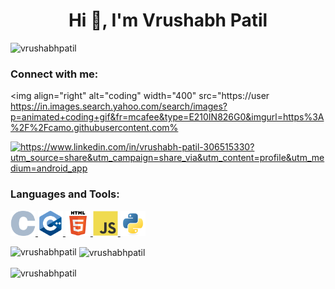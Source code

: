 <h1 align="center">Hi 👋, I'm Vrushabh Patil</h1>
<p align="left"> <img src="https://komarev.com/ghpvc/?username=vrushabhpatil&label=Profile%20views&color=0e75b6&style=flat" alt="vrushabhpatil" /> </p>

<h3 align="left">Connect with me:</h3>

<img align="right" alt="coding" width="400" src="https://user
https://in.images.search.yahoo.com/search/images?p=animated+coding+gif&fr=mcafee&type=E210IN826G0&imgurl=https%3A%2F%2Fcamo.githubusercontent.com%

<p align="left">
<a href="https://linkedin.com/in/https://www.linkedin.com/in/vrushabh-patil-306515330?utm_source=share&utm_campaign=share_via&utm_content=profile&utm_medium=android_app" target="blank"><img align="center" src="https://raw.githubusercontent.com/rahuldkjain/github-profile-readme-generator/master/src/images/icons/Social/linked-in-alt.svg" alt="https://www.linkedin.com/in/vrushabh-patil-306515330?utm_source=share&utm_campaign=share_via&utm_content=profile&utm_medium=android_app" height="30" width="40" /></a>
</p>

<h3 align="left">Languages and Tools:</h3>
<p align="left"> <a href="https://www.cprogramming.com/" target="_blank" rel="noreferrer"> <img src="https://raw.githubusercontent.com/devicons/devicon/master/icons/c/c-original.svg" alt="c" width="40" height="40"/> </a> <a href="https://www.w3schools.com/cpp/" target="_blank" rel="noreferrer"> <img src="https://raw.githubusercontent.com/devicons/devicon/master/icons/cplusplus/cplusplus-original.svg" alt="cplusplus" width="40" height="40"/> </a> <a href="https://www.w3.org/html/" target="_blank" rel="noreferrer"> <img src="https://raw.githubusercontent.com/devicons/devicon/master/icons/html5/html5-original-wordmark.svg" alt="html5" width="40" height="40"/> </a> <a href="https://developer.mozilla.org/en-US/docs/Web/JavaScript" target="_blank" rel="noreferrer"> <img src="https://raw.githubusercontent.com/devicons/devicon/master/icons/javascript/javascript-original.svg" alt="javascript" width="40" height="40"/> </a> <a href="https://www.python.org" target="_blank" rel="noreferrer"> <img src="https://raw.githubusercontent.com/devicons/devicon/master/icons/python/python-original.svg" alt="python" width="40" height="40"/> </a> </p>

<p><img align="left" src="https://github-readme-stats.vercel.app/api/top-langs?username=vrushabhpatil&show_icons=true&locale=en&layout=compact" alt="vrushabhpatil" /></p>

<p>&nbsp;<img align="center" src="https://github-readme-stats.vercel.app/api?username=vrushabhpatil&show_icons=true&locale=en" alt="vrushabhpatil" /></p>

<p><img align="center" src="https://github-readme-streak-stats.herokuapp.com/?user=vrushabhpatil&" alt="vrushabhpatil" /></p>

